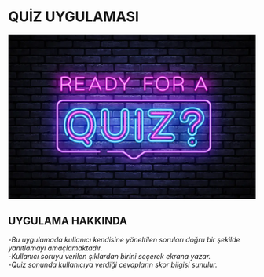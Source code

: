 # QUİZ UYGULAMASI

![images](https://github.com/senanariin/quiz_uyg/blob/master/images.webp)

## UYGULAMA HAKKINDA
  
  -*Bu uygulamada kullanıcı kendisine yöneltilen soruları doğru bir şekilde yanıtlamayı amaçlamaktadır.* <br/>
  -*Kullanıcı soruyu verilen şıklardan birini seçerek ekrana yazar.* <br/>
  -*Quiz sonunda kullanıcıya verdiği cevapların skor bilgisi sunulur.* <br/>
